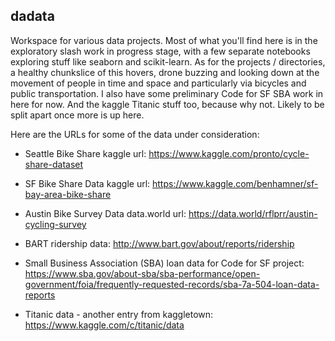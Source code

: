 ## dadata

Workspace for various data projects. Most of what you'll find here is in the exploratory slash work in progress stage, with a few separate notebooks exploring stuff like seaborn and scikit-learn. As for the projects / directories, a healthy chunkslice of this hovers, drone buzzing and looking down at the movement of people in time and space and particularly via bicycles and public transportation. I also have some preliminary Code for SF SBA work in here for now. And the kaggle Titanic stuff too, because why not. Likely to be split apart once more is up here.

Here are the URLs for some of the data under consideration: 

-  Seattle Bike Share kaggle url: https://www.kaggle.com/pronto/cycle-share-dataset 

-  SF Bike Share Data kaggle url: https://www.kaggle.com/benhamner/sf-bay-area-bike-share 

-  Austin Bike Survey Data data.world url: https://data.world/rflprr/austin-cycling-survey

-  BART ridership data: http://www.bart.gov/about/reports/ridership

-  Small Business Association (SBA) loan data for Code for SF project: https://www.sba.gov/about-sba/sba-performance/open-government/foia/frequently-requested-records/sba-7a-504-loan-data-reports

-  Titanic data - another entry from kaggletown: https://www.kaggle.com/c/titanic/data 
  
